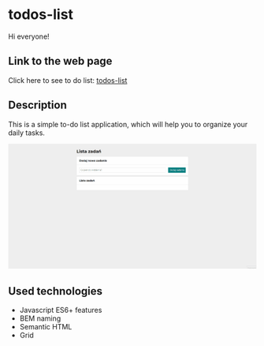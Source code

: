 # todos-list

Hi everyone!

## Link to the web page

Click here to see to do list: [todos-list](https://piotrekbrzegowy.github.io/todos-list/)

## Description

This is a simple to-do list application, which will help you to organize your daily tasks.

![toDoList](/img/Animation.gif)


## Used technologies

- Javascript ES6+ features
- BEM naming
- Semantic HTML
- Grid
